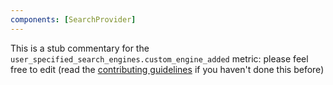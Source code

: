 ```yaml
---
components: [SearchProvider]
---
```


This is a stub commentary for the `user_specified_search_engines.custom_engine_added` metric: please feel free to edit (read the
[contributing guidelines](https://github.com/mozilla/glean-annotations/blob/main/CONTRIBUTING.md)
if you haven't done this before)
